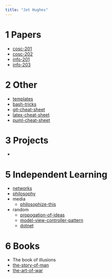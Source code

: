 ```yaml
---
title: "Jet Hughes"
---
```


# 1 Papers
- [cosc-201](notes/cosc-201.md)
- [cosc-202](notes/cosc-202.md)
- [info-201](notes/info-201.md)
- [info-203](notes/info-203.md)

# 2 Other
- [templates](notes/templates.md)
- [bash-tricks](cheatsheets/bash-tricks.md)
- [git-cheat-sheet](cheatsheets/git-cheat-sheet.md)
- [latex-cheat-sheet](cheatsheets/latex-cheat-sheet.md)
- [puml-cheat-sheet](cheatsheets/puml-cheat-sheet.md)

# 3 Projects
- 

# 5 Independent Learning
- [networks](notes/networks.md)
- [philosophy](notes/philosophy.md)
- media
	- [philosophize-this](notes/philosophize-this.md)
- random
	- [propogation-of-ideas](notes/propogation-of-ideas.md)
	- [model-view-controller-pattern](notes/model-view-controller-pattern.md)
	- [dotnet](notes/dotnet.md)

# 6 Books
- The book of illusions
- [the-story-of-man](notes/the-story-of-man.md)
- [the-art-of-war](notes/the-art-of-war.md)
